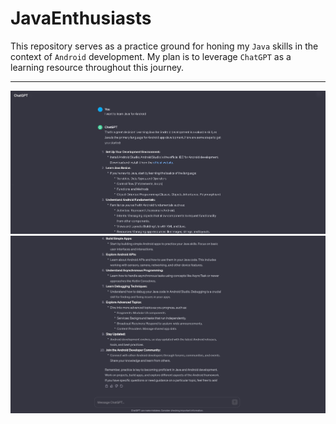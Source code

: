 # JavaEnthusiasts

This repository serves as a practice ground for honing my `Java` skills in the context of `Android` development. My plan is to leverage `ChatGPT` as a learning resource throughout this journey.

---

![ChatGPT_Java_1](./README_ASSET/ChatGPT_Java_1.png)
![ChatGPT_Java_2](./README_ASSET/ChatGPT_Java_2.png)